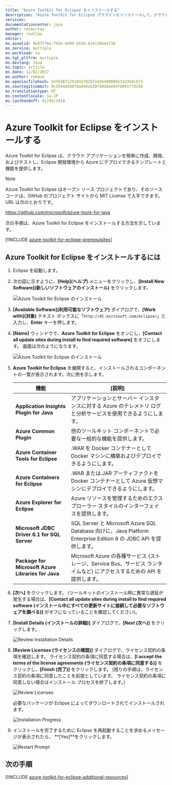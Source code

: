 ```yaml
---
title: "Azure Toolkit for Eclipse をインストールする"
description: "Azure Toolkit for Eclipse プラグインをインストールして、クラウド アプリケーションを作成し、Azure にデプロイする方法を説明します。"
services: 
documentationcenter: java
author: rmcmurray
manager: routlaw
editor: 
ms.assetid: 9e93ff6a-f42b-4d99-b55b-624136b4a730
ms.service: multiple
ms.workload: na
ms.tgt_pltfrm: multiple
ms.devlang: Java
ms.topic: article
ms.date: 11/01/2017
ms.author: robmcm
ms.openlocfilehash: 54f636f1291832702bfed2b49888b531d358cb73
ms.sourcegitcommit: 9c354a65b0f8ad49a528f40ddee647b091f7d246
ms.translationtype: HT
ms.contentlocale: ja-JP
ms.lasthandoff: 01/04/2018
---
```

# <a name="install-the-azure-toolkit-for-eclipse"></a>Azure Toolkit for Eclipse をインストールする

Azure Toolkit for Eclipse は、クラウド アプリケーションを簡単に作成、開発、およびテストし、Eclipse 開発環境から Azure にデプロイできるテンプレートと機能を提供します。

> [!NOTE] 
> 
> Azure Toolkit for Eclipse はオープン ソース プロジェクトであり、そのソース コードは、GitHub のプロジェクト サイトから MIT License で入手できます。URL は次のとおりです。 
> 
> <https://github.com/microsoft/azure-tools-for-java> 
> 

次の手順は、Azure Toolkit for Eclipse をインストールする方法を示しています。

[!INCLUDE [azure-toolkit-for-eclipse-prerequisites](../includes/azure-toolkit-for-eclipse-prerequisites.md)]

## <a name="to-install-the-azure-toolkit-for-eclipse"></a>Azure Toolkit for Eclipse をインストールするには

1. Eclipse を起動します。

1. 次の図に示すように、**[Help]\(ヘルプ\)** メニューをクリックし、**[Install New Software]\(新しいソフトウェアのインストール\)** をクリックします。
   
   ![Azure Toolkit for Eclipse のインストール][01]

1. **[Available Software]\(利用可能なソフトウェア\)** ダイアログで、**[Work with]\(対象\)** テキスト ボックスに「`http://dl.microsoft.com/eclipse/`」と入力し、**Enter** キーを押します。

1. **[Name]** ウィンドウで、**Azure Toolkit for Eclipse** をオンにし、**[Contact all update sites during install to find required software]** をオフにします。 画面は次のようになります。
   
   ![Azure Toolkit for Eclipse のインストール][02]

1. **Azure Toolkit for Eclipse** を展開すると、インストールされるコンポーネントの一覧が表示されます。次に例を示します。

   | 機能 | [説明] | 
   |---|---| 
   | **Application Insights Plugin for Java** | アプリケーションとサーバー インスタンスに対する Azure のテレメトリ ログと分析サービスを使用できるようにします。 | 
   | **Azure Common Plugin** | 他のツールキット コンポーネントで必要な一般的な機能を提供します。 | 
   | **Azure Container Tools for Eclipse** | .WAR を Docker コンテナーとして Docker マシンに構築およびデプロイできるようにします。 | 
   | **Azure Containers for Eclipse** | .WAR または.JAR アーティファクトを Docker コンテナーとして Azure 仮想マシンにデプロイできるようにします。 | 
   | **Azure Explorer for Eclipse** | Azure リソースを管理するためのエクスプローラー スタイルのインターフェイスを提供します。 | 
   | **Microsoft JDBC Driver 6.1 for SQL Server** | SQL Server と Microsoft Azure SQL Database 向けに、Java Platform Enterprise Edition 8 の JDBC API を提供します。 | 
   | **Package for Microsoft Azure Libraries for Java** | Microsoft Azure の各種サービス (ストレージ、Service Bus、サービス ランタイムなど) にアクセスするための API を提供します。 | 

1. **[次へ]** をクリックします。 (ツールキットのインストール時に異常な遅延が発生する場合は、**[Contact all update sites during install to find required software (インストール中にすべての更新サイトに接続して必要なソフトウェアを調べる)]** がオフになっていることを確認してください)。

1. **[Install Details (インストールの詳細)]** ダイアログで、**[Next (次へ)]** をクリックします。
   
   ![Review Installation Details][03]

1. **[Review Licenses (ライセンスの確認)]** ダイアログで、ライセンス契約の条項を確認します。 ライセンス契約の条項に同意する場合は、**[I accept the terms of the license agreements (ライセンス契約の条項に同意する)]** をクリックし、**[Finish (完了)]** をクリックします。 (残りの手順は、ライセンス契約の条項に同意したことを前提としています。 ライセンス契約の条項に同意しない場合はインストール プロセスを終了します。)
   
   ![Review Licenses][04]
   
   必要なパッケージが Eclipse によってダウンロードされてインストールされます。
   
   ![Installation Progress][05]

1. インストールを完了するために Eclipse を再起動することを求めるメッセージが表示されたら、 **[Yes]**をクリックします。
   
   ![Restart Prompt][06]

## <a name="next-steps"></a>次の手順

[!INCLUDE [azure-toolkit-for-eclipse-additional-resources](../includes/azure-toolkit-for-eclipse-additional-resources.md)]

<!-- URL List -->

<!-- Legacy MSDN URL = https://msdn.microsoft.com/library/azure/hh690946.aspx -->

<!-- IMG List -->

[01]: media/azure-toolkit-for-eclipse-installation/eclipse-installation-01.png
[02]: media/azure-toolkit-for-eclipse-installation/eclipse-installation-02.png
[03]: media/azure-toolkit-for-eclipse-installation/eclipse-installation-03.png
[04]: media/azure-toolkit-for-eclipse-installation/eclipse-installation-04.png
[05]: media/azure-toolkit-for-eclipse-installation/eclipse-installation-05.png
[06]: media/azure-toolkit-for-eclipse-installation/eclipse-installation-06.png
